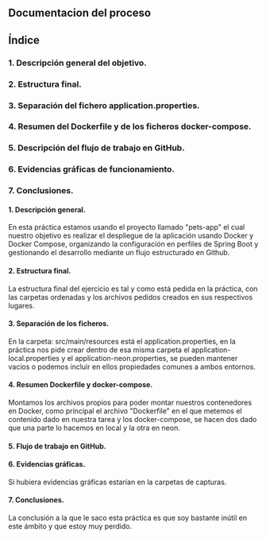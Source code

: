 ## Documentacion del proceso

## Índice
### 1. Descripción general del objetivo.
### 2. Estructura final.
### 3. Separación del fichero application.properties.
### 4. Resumen del Dockerfile y de los ficheros docker-compose.
### 5. Descripción del flujo de trabajo en GitHub.
### 6. Evidencias gráficas de funcionamiento.
### 7. Conclusiones.

#### 1. Descripción general.

En esta práctica estamos usando el proyecto llamado "pets-app" el cual nuestro objetivo es realizar el despliegue de la aplicación usando Docker y Docker Compose, organizando la configuración en perfiles de Spring Boot y gestionando el desarrollo mediante un flujo estructurado en Github.

#### 2. Estructura final.

La estructura final del ejercicio es tal y como está pedida en la práctica, con las carpetas ordenadas y los archivos pedidos creados en sus respectivos lugares.

#### 3. Separación de los ficheros.

En la carpeta: src/main/resources está el application.properties, en la práctica nos pide crear dentro de esa misma carpeta el application-local.properties y el application-neon.properties, se pueden mantener vacios o podemos incluir en ellos propiedades comunes a ambos entornos.

#### 4. Resumen Dockerfile y docker-compose.

Montamos los archivos propios para poder montar nuestros contenedores en Docker, como principal el archivo "Dockerfile" en el que metemos el contenido dado en nuestra tarea y los docker-compose, se hacen dos dado que una parte lo hacemos en local y la otra en neon.

#### 5. Flujo de trabajo en GitHub.



#### 6. Evidencias gráficas.

Si hubiera evidencias gráficas estarían en la carpetas de capturas.

#### 7. Conclusiones.

La conclusión a la que le saco esta práctica es que soy bastante inútil en este ámbito y que estoy muy perdido.